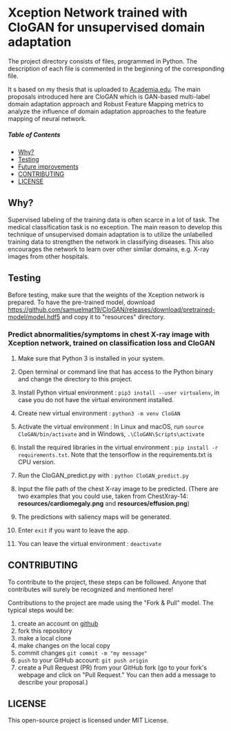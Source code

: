 # Xception Network trained with CloGAN for unsupervised domain adaptation

The project directory consists of files, programmed in Python. The description of each file is commented in the beginning of the corresponding file. 

It s based on my thesis that is uploaded to [Academia.edu](
https://www.academia.edu/43566298/ANALYSIS_OF_DEEP_DOMAIN_SHIFT_FOR_MEDICAL_CLASSIFICATION_TASKS_ON_CHEST_X-RAY_DATASETS?source=swp_share
). The main proposals introduced here are CloGAN which 
is GAN-based multi-label domain adaptation approach and Robust Feature Mapping metrics to analyze the influence of domain adaptation approaches to the feature mapping of neural network.

##### Table of Contents  
- [Why?](#why)  
- [Testing](#testing)
- [Future improvements](#future-improvements)
- [CONTRIBUTING](#contributing)
- [LICENSE](#license)

## Why?
Supervised labeling of the training data is often scarce in a lot of task. The medical classification task is no exception. The main reason to develop this technique of unsupervised domain adaptation is to utilize the unlabelled training data to strengthen the network in classifying diseases. This also encourages the network to learn over other similar domains, e.g. X-ray images from other hospitals.

## Testing
Before testing, make sure that the weights of the Xception network is prepared. To have the pre-trained model, download https://github.com/samuelmat19/CloGAN/releases/download/pretrained-model/model.hdf5 and copy it to "resources" directory.

### Predict abnormalities/symptoms in chest X-ray image with Xception network, trained on classification loss and CloGAN

1. Make sure that Python 3 is installed in your system.
2. Open terminal or command line that has access to the Python binary and change the directory to this project.
3. Install Python virtual environment : `pip3 install --user virtualenv`, in case you do not have the virtual environment installed.
4. Create new virtual environment : `python3 -m venv CloGAN`
5. Activate the virtual environment : In Linux and macOS, run `source CloGAN/bin/activate` and in Windows, `.\CloGAN\Scripts\activate`
6. Install the required libraries in the virtual environment : `pip install -r requirements.txt`. Note that the tensorflow in the requirements.txt is CPU version.
7. Run the CloGAN_predict.py with : `python CloGAN_predict.py`

8. Input the file path of the chest X-ray image to be predicted. (There are two examples that you could use, taken from ChestXray-14: **resources/cardiomegaly.png** and **resources/effusion.png**)
9. The predictions with saliency maps will be generated.
10. Enter `exit` if you want to leave the app.

11. You can leave the virtual environment : `deactivate`

## CONTRIBUTING
To contribute to the project, these steps can be followed. Anyone that contributes will surely be recognized and mentioned here!

Contributions to the project are made using the "Fork & Pull" model. The typical steps would be:

1. create an account on [github](https://github.com)
2. fork this repository
3. make a local clone
4. make changes on the local copy
5. commit changes `git commit -m "my message"`
6. `push` to your GitHub account: `git push origin`
7. create a Pull Request (PR) from your GitHub fork
(go to your fork's webpage and click on "Pull Request."
You can then add a message to describe your proposal.)

## LICENSE
This open-source project is licensed under MIT License.
